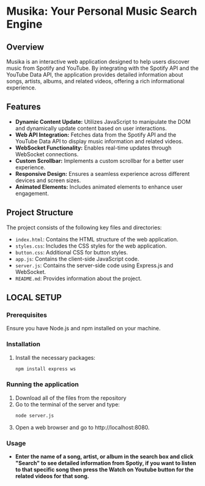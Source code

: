 # Musika: Your Personal Music Search Engine

## Overview
Musika is an interactive web application designed to help users discover music from Spotify and YouTube. By integrating with the Spotify API and the YouTube Data API, the application provides detailed information about songs, artists, albums, and related videos, offering a rich informational experience.

## Features
- **Dynamic Content Update:** Utilizes JavaScript to manipulate the DOM and dynamically update content based on user interactions.
- **Web API Integration:** Fetches data from the Spotify API and the YouTube Data API to display music information and related videos.
- **WebSocket Functionality:** Enables real-time updates through WebSocket connections.
- **Custom Scrollbar:** Implements a custom scrollbar for a better user experience.
- **Responsive Design:** Ensures a seamless experience across different devices and screen sizes.
- **Animated Elements:** Includes animated elements to enhance user engagement.

## Project Structure
The project consists of the following key files and directories:

- `index.html`: Contains the HTML structure of the web application.
- `styles.css`: Includes the CSS styles for the web application.
- `button.css`: Additional CSS for button styles.
- `app.js`: Contains the client-side JavaScript code.
- `server.js`: Contains the server-side code using Express.js and WebSocket.
- `README.md`: Provides information about the project.

## LOCAL SETUP
### Prerequisites
Ensure you have Node.js and npm installed on your machine.

### Installation
1. Install the necessary packages:
   ```bash
   npm install express ws

### Running the application
1. Download all of the files from the repository
2. Go to the terminal of the server and type:
   ```bash
   node server.js
3. Open a web browser and go to http://localhost:8080.

### Usage
- **Enter the name of a song, artist, or album in the search box and click "Search" to see detailed information from Spotiy, if you want to listen to that specific song then press the Watch on Youtube button for the related videos for that song.**
